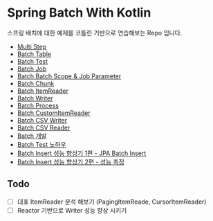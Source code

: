 # Spring Batch With Kotlin

스프링 배치에 대한 예제를 코틀린 기반으로 연습해보는 Repo 입니다.

* [Multi Step](https://github.com/cheese10yun/blog-sample/blob/master/batch-study/docs/multi-step.md)
* [Batch Table](https://github.com/cheese10yun/blog-sample/blob/master/batch-study/docs/batch-table.md)
* [Batch Test](https://github.com/cheese10yun/blog-sample/blob/master/batch-study/docs/batch-test.md)
* [Batch Job](https://github.com/cheese10yun/blog-sample/blob/master/batch-study/docs/batch-job.md)
* [Batch Batch Scope & Job Parameter](https://github.com/cheese10yun/blog-sample/blob/master/batch-study/docs/batch-scope-job-parameter.md)
* [Batch Chunk](https://github.com/cheese10yun/blog-sample/blob/master/batch-study/docs/batch-chunk.md)
* [Batch ItemReader](https://github.com/cheese10yun/blog-sample/blob/master/batch-study/docs/batch-item-reader.md)
* [Batch Writer](https://github.com/cheese10yun/blog-sample/blob/master/batch-study/docs/batch-writer.md)
* [Batch Process](https://github.com/cheese10yun/blog-sample/blob/master/batch-study/docs/batch-item-processor.md)
* [Batch CustomItemReader](https://github.com/cheese10yun/blog-sample/blob/master/batch-study/docs/batch-custom-item-reader.md)
* [Batch CSV Writer](https://github.com/cheese10yun/blog-sample/blob/master/batch-study/docs/batch-csv-wirter.md)
* [Batch CSV Reader](https://github.com/cheese10yun/blog-sample/blob/master/batch-study/docs/batch-csv-reader.md)
* [Batch 개발](https://github.com/cheese10yun/blog-sample/blob/master/batch-study/docs/batch-application.md)
* [Batch Test 노하우](https://github.com/cheese10yun/blog-sample/blob/master/batch-study/docs/batch-test-2.md)
* [Batch Insert 성능 향상기 1편 - JPA Batch Insert](https://github.com/cheese10yun/blog-sample/blob/master/batch-study/docs/jpa-batch-insert.md)
* [Batch Insert 성능 향상기 2편 - 성능 측정](https://github.com/cheese10yun/blog-sample/blob/master/batch-study/docs/batch-batch-insert.md)

## Todo
- [ ] 대표 ItemReader 분석 해보기 (PagingItemReade, CursorItemReader)
- [ ] Reactor 기반으로 Writer 성능 향상 시키기
